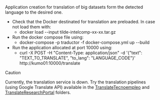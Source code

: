 Application creation for translation of big datasets form the detected language to the desired one.
- Check that the Docker destinated for translation are preloaded. In case not load them with:
  - docker load --input tilde-intelcomp-xx-xx.tar.gz   
- Run the docker compose file using:
  - docker-compose -p traductor -f docker-compose.yml up --build
- Run the application allocated at port 10000 using:
  - curl -X POST -H "Content-Type: application/json" -d '{"text": "TEXT_TO_TRANSLATE", "to_lang": "LANGUAGE_CODE"}' http://kumo01:10000/translate

> [!CAUTION]
> Currently, the translation service is down. Try the translation pipelines (using Google Translate API) available in the [TranslateTecnoempleo](TranslateTecnoempleo/Traduccion.ipynb) and [TranslateResearchPortal](TranslateResearchPortal/TranslationKeywords.ipynb) folders.
